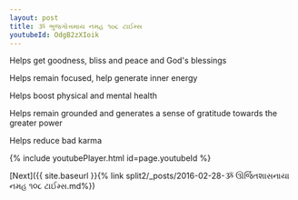 ```yaml
---
layout: post
title: ૐ ભુજગોત્તમાય નમહ ૧૦૮ ટાઈમ્સ
youtubeId: OdgB2zXIoik
---
```

 
 
Helps get goodness, bliss and peace and God's blessings
 
Helps remain focused, help generate inner energy 
 
Helps boost physical and mental health 
 
Helps remain grounded and generates a sense of gratitude towards the greater power 
 
Helps reduce bad karma
 
 
 
 


{% include youtubePlayer.html id=page.youtubeId %}
 
[Next]({{ site.baseurl }}{% link  split2/_posts/2016-02-28-ૐ ઊર્જિતશાસનાયા નમહ ૧૦૮ ટાઈમ્સ.md%})
 
